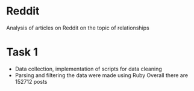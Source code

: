 # Reddit
Analysis of articles on Reddit on the topic of relationships 
# Task 1
* Data collection, implementation of scripts for data cleaning 
* Parsing and filtering the data were made using Ruby
Overall there are 152712 posts
